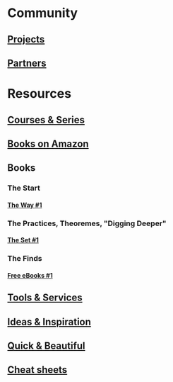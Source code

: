 # Community
## [Projects](/community/projects/projects_1.md)
## [Partners](/community/partners/partners_1.md)
# Resources
## [Courses & Series](/resources/cources/cources_1.md)
## [Books on Amazon](/resources/books/books_1.md)

## Books
### The Start
#### [The Way #1](/resources/books/starts/way_1.md)
### The Practices, Theoremes, "Digging Deeper"
#### [The Set #1](/resources/books/sets/set_1.md)
### The Finds
#### [Free eBooks #1](/resources/books/finds/find_1.md)
## [Tools & Services](/resources/tools/tools_1.md)
## [Ideas & Inspiration](/resources/ideas/ideas_1.md)
## [Quick & Beautiful](resources/QuickAndBeautiful/iconic_1.md)
## [Cheat sheets](resources/cheatsheets/cheatsheets_1.md)

